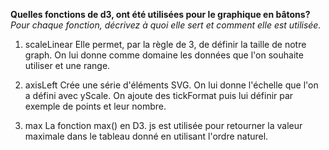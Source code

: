**Quelles fonctions de d3, ont été utilisées pour le graphique en bâtons?**
*Pour chaque fonction, décrivez à quoi elle sert et comment elle est utilisée.*

1. scaleLinear
Elle permet, par la règle de 3, de définir la taille de notre graph. On lui donne comme domaine les données que l'on souhaite utiliser et une range.

2. axisLeft
Crée une série d'éléments SVG. On lui donne l'échelle que l'on a défini avec yScale. On ajoute des tickFormat puis lui définir par exemple de points et leur nombre.

3. max
La fonction max() en D3. js est utilisée pour retourner la valeur maximale dans le tableau donné en utilisant l'ordre naturel.
